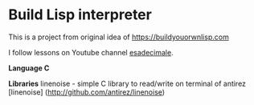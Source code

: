 # Build Lisp interpreter
This is a project from original idea of https://buildyouorwnlisp.com 

I follow lessons on Youtube channel [esadecimale](https://www.youtube.com/@esadecimale).

**Language C**

**Libraries**
linenoise - simple C library to read/write on terminal of antirez [linenoise] (http://github.com/antirez/linenoise)


